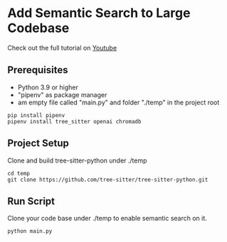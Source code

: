 # Add Semantic Search to Large Codebase

Check out the full tutorial on [Youtube](https://www.youtube.com/watch?v=QaUMkZQ5TrA&t=46s)

## Prerequisites

- Python 3.9 or higher
- "pipenv" as package manager
- am empty file called "main.py" and folder "./temp" in the project root

```
pip install pipenv
pipenv install tree_sitter openai chromadb
```

## Project Setup
Clone and build tree-sitter-python under ./temp

```
cd temp
git clone https://github.com/tree-sitter/tree-sitter-python.git
```

## Run Script

Clone your code base under ./temp to enable semantic search on it.

```
python main.py
```

